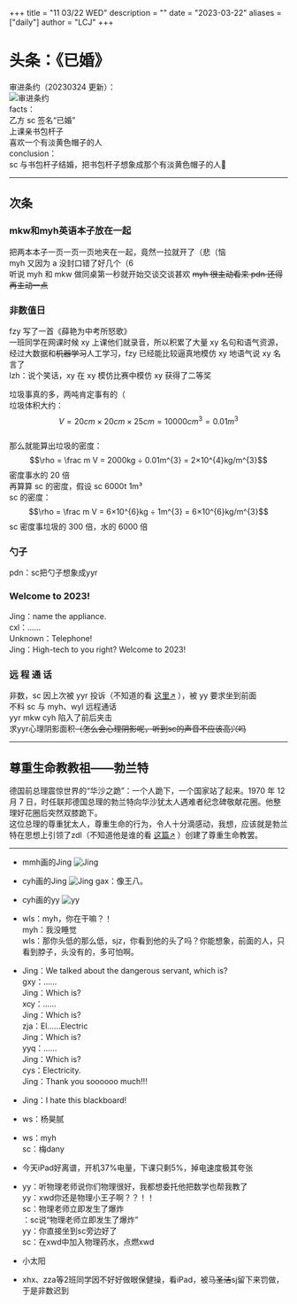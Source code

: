 +++
title = "11 03/22 WED"
description = ""
date = "2023-03-22"
aliases = ["daily"]
author = "LCJ"
+++

# 头条：《已婚》
审进条约（20230324 更新）：  
![审进条约](https://cdn.xalaok.top/images/sbdaily/treaty/sjtiaoyue.jpg)  
facts：  
乙方 sc 签名“已婚”  
上课亲书包杆子  
喜欢一个有淡黄色帽子的人  
conclusion：  
sc 与书包杆子结婚，把书包杆子想象成那个有淡黄色帽子的人🤪

---

## 次条

### mkw和myh英语本子放在一起

把两本本子一页一页一页地夹在一起，竟然一拉就开了（悲（恼  
myh 又因为 a 没封口错了好几个（6  
听说 myh 和 mkw 做同桌第一秒就开始交谈交谈甚欢 ~~myh 很主动看来 pdn 还得再主动一点~~

### 非数值日

fzy 写了一首《薛艳为中考所怒歌》  
一班同学在网课时候 xy 上课他们就录音，所以积累了大量 xy 名句和语气资源，经过大数据和~~机器学习~~人工学习，fzy 已经能比较逼真地模仿 xy 地语气说 xy 名言了  
lzh：说个笑话，xy 在 xy 模仿比赛中模仿 xy 获得了二等奖  
  
垃圾事真的多，两吨肯定事有的（  
垃圾体积大约：
$$V = 20cm \times 20cm \times 25cm = 10000cm^{3} = 0.01m^{3}$$  
那么就能算出垃圾的密度：
$$\rho = \frac  m V = 2000kg ÷ 0.01m^{3} = 2×10^{4}kg/m^{3}$$
密度事水的 20 倍  
再算算 sc 的密度，假设 sc 6000t 1m³  
sc 的密度：  
$$\rho = \frac  m V = 6×10^{6}kg ÷ 1m^{3} = 6×10^{6}kg/m^{3}$$
sc 密度事垃圾的 300 倍，水的 6000 倍

### 勺子

pdn：sc把勺子想象成yyr  

### Welcome to 2023!

Jing：name the appliance.  
cxl：……  
Unknown：Telephone!  
Jing：High-tech to you right? Welcome to 2023!

### 远 程 通 话

非数，sc 因上次被 yyr 投诉（不知道的看 [这里↗](https://sbdaily.xalaok.top/posts/230316/) ），被 yy 要求坐到前面  
不料 sc 与 myh、wyl 远程通话  
yyr mkw cyh 陷入了前后夹击  
求yyr心理阴影面积~~（怎么会心理阴影呢，听到sc的声音不应该高兴吗~~

---

## 尊重生命教教祖——勃兰特

德国前总理震惊世界的“华沙之跪”：一个人跪下，一个国家站了起来。1970 年 12 月 7 日，时任联邦德国总理的勃兰特向华沙犹太人遇难者纪念碑敬献花圈。他整理好花圈后突然双膝跪下。  
这位总理的尊重犹太人，尊重生命的行为，令人十分滴感动，我想，应该就是勃兰特在思想上引领了zdl（不知道他是谁的看 [这篇↗](https://sbdaily.xalaok.top/posts/zdl/) ）创建了尊重生命教罢。

---

- mmh画的Jing
![Jing](https://cdn.xalaok.top/images/sbdaily/2023/03/22/mmhjing.jpg)

- cyh画的Jing
![Jing](https://cdn.xalaok.top/images/sbdaily/2023/03/22/cyhjing2.jpg)
gax：像王八。

- cyh画的yy
![yy](https://cdn.xalaok.top/images/sbdaily/2023/03/22/cyhyy.jpg)

- wls：myh，你在干嘛？！  
myh：我没睡觉  
wls：那你头低的那么低，sjz，你看到他的头了吗？你能想象，前面的人，只看到脖子，头没有的，多可怕啊。

- Jing：We talked about the dangerous servant, which is?  
gxy：……  
Jing：Which is?  
xcy：……  
Jing：Which is?  
zja：El……Electric  
Jing：Which is?  
yyq：……  
Jing：Which is?  
cys：Electricity.  
Jing：Thank you soooooo much!!!

- Jing：I hate this blackboard!

- ws：杨昊腻

- ws：myh  
sc：梅dany

- 今天iPad好离谱，开机37%电量，下课只剩5%，掉电速度极其夸张

- yy：听物理老师说你们物理很好，我都想委托他把数学也帮我教了  
yy：xwd你还是物理小王子啊？？！！  
sc：物理老师立即发生了爆炸  
：sc说“物理老师立即发生了爆炸”  
yy：你直接坐到sc旁边好了  
sc：在xwd中加入物理药水，点燃xwd

- 小太阳

- xhx、zza等2班同学因不好好做眼保健操，看iPad，被马~~圣洁~~sj留下来罚做，于是非数迟到